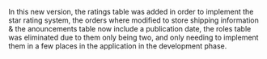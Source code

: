 In this new version, the ratings table was added in order to implement the star rating system, the orders where modified to store shipping information & the anouncements table now include a publication date, the roles table was eliminated due to them only being two, and only needing to implement them in a few places in the application in the development phase.